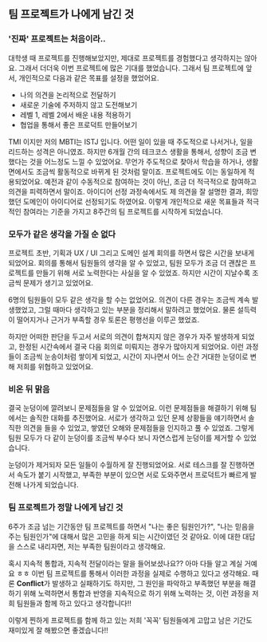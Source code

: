 ## 팀 프로젝트가 나에게 남긴 것

### '진짜' 프로젝트는 처음이라..

대학생 때 프로젝트를 진행해보았지만, 제대로 프로젝트를 경험했다고 생각하지는 않아요. 그래서 더더욱 이번 프로젝트에 많은 기대를 했었습니다. 그래서 팀 프로젝트에 앞서, 개인적으로 다음과 같은 목표를 설정을 했었어요.

* 나의 의견을 논리적으로 전달하기
* 새로운 기술에 주저하지 않고 도전해보기
* 레벨 1, 레벨 2에서 배운 내용 적용하기
* 협업을 통해서 좋은 프로덕트 만들어보기

TMI 이지만 저의 MBTI는 ISTJ 입니다. 어떤 일이 있을 때 주도적으로 나서거나, 일을 리드하는 성격은 아니였죠. 하지만 6개월 간의 테크코스 생활을 통해서, 성향이 조금 변했다는 것을 어느정도 느낄 수 있었어요. 무언가 주도적으로 찾아서 학습을 하거나, 생활면에서도 조금씩 활동적으로 바뀌게 된 것처럼 말이죠. 프로젝트에도 이는 동일하게 적용되었어요. 예전과 같이 수동적으로 참여하는 것이 아닌, 조금 더 적극적으로 참여하고 의견을 피력하면서 말이죠. 아이디어 선정 과정속에서도 제 의견을 잘 설명한 결과, 희망했던 도메인이 아이디어로 선정되기도 하였어요. 이렇게 개인적으로 새운 목표들과 적극적인 참여라는 기준을 가지고 8주간의 팀 프로젝트를 시작하게 되었습니다.


### 모두가 같은 생각을 가질 순 없다

프로젝트 초반, 기획과 UX / UI 그리고 도메인 설계 회의를 하면서 많은 시간을 보내게 되었어요. 회의를 통해서 팀원들의 생각을 알 수 있었고, 팀원 모두가 조금 더 괜찮은 프로젝트를 만들기 위해 서로 노력한다는 사실을 알 수 있었죠. 하지만 시간이 지날수록 조금씩 문제가 생기고 있었어요.

6명의 팀원들이 모두 같은 생각을 할 수는 없었어요. 의견이 다른 경우는 조금씩 계속 발생했었고, 그럴 때마다 생각하고 있는 부분을 정리해서 말하려고 했었어요. 물론 설득력이 떨어지거나 근거가 부족할 경우 토론은 평행선을 이루곤 했었죠.

하지만 어떠한 판단을 두고서 서로의 의견이 합쳐지지 않은 경우가 자주 발생하게 되었고, 한정된 시간속에서 결국 다음 회의로 미뤄지는 경우가 많아지게 되었어요. 이런 과정들이 조금씩 눈송이처럼 쌓이게 되었고, 시간이 지나면서 어느 순간 거대한 눈덩이로 변해 저희를 위협하고 있었어요.


### 비온 뒤 맑음

결국 눈덩이에 깔려보니 문제점들을 알 수 있었어요. 이런 문제점들을 해결하기 위해 팀에서는 솔직한 대화를 추진했어요. 서로가 생각하고 있던 문제 상황들을 얘기하면서 솔직한 의견을 들을 수 있었고, 쌓였던 오해와 문제점들을 인지하고 풀 수 있었죠. 그렇게 팀원 모두가 다 같이 눈덩이를 조금씩 부수다 보니 자연스럽게 눈덩이를 제거할 수 있었습니다.

눈덩이가 제거되자 모든 일들이 수월하게 잘 진행되었어요. 서로 테스크를 잘 진행하면서 속도가 붙기 시작했고, 부족한 부분이 있으면 서로 도와주면서 프로덕트가 빠르게 발전해 나가게 되었습니다.


### 팀 프로젝트가 정말 나에게 남긴 것

6주가 조금 넘는 기간동안 팀 프로젝트를 하면서 "나는 좋은 팀원인가?", "나는 믿음을 주는 팀원인가"에 대해서 많은 고민을 하게 되는 시간이였던 것 같아요. 이에 대한 대답을 스스로 내리자면, 저는 부족한 팀원이라고 생각해요. 

혹시 지속적 통합과, 지속적 전달이라는 말을 들어보셨나요?? 아마 다들 알고 계실 거예요 ㅎㅎ 이번 팀 프로젝트를 통해서 이러한 과정을 실제로 수행하고 있다고 생각해요. 때론 **Conflict**가 발생하고 실패하기도 하지만, 그 원인을 파악하고 부족했던 부분을 해결하기 위해 노력하면서 통합과 반영을 지속적으로 하기 위해 노력하는 것, 이런 과정을 저희 팀원들과 함께 하고 있다고 생각합니다!!

이렇게 찐하게 프로젝트를 함께 하고 있는 저희 '꼭꼭' 팀원들에게 고맙고 남은 기간도 재미있게 잘 해봤으면 좋겠습니다!!
